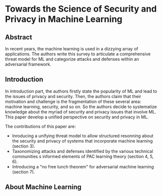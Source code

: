 # Towards the Science of Security and Privacy in Machine Learning

## Abstract

In recent years, the machine learning is used in a dizzying array of applications. The authors write this survey to articulate a comprehensive threat model for ML and categorize attacks and defenses within an adversarial framework.

## Introduction

In introduction part, the authors firstly state the popularity of ML and lead to the issues of privacy and security. Then, the authors claim that their motivation and challenge is the fragmentation of these several area: machine learning, security, and so on. So the authors decide to systematize knowledge about the myriad of security and privacy issues that involve ML. This paper develop a unified perspective on security and privacy in ML.

The contributions of this paper are:
- Inroducing a unifying threat model to allow structured resonning about the security and privacy of systems that incorporate machine learning (section 3).
- Taxonomizing attacks and defenses identified by the various technical communities s informed elements of PAC learning theory (section 4, 5, 6).
- Introducing a "no free lunch theorem" for adversarial machine learning (section 7).
  
<!-- ### new words

- gone unheeded
- unified lexicon
- the myriad of
- instructive
- through the prism of
- clinical
- paramount
- conversely
- in essence
- distribution drift
- adequately
- accountability
- facet
- depart from
- texonomize
- for brevity -->

## About Machine Learning

